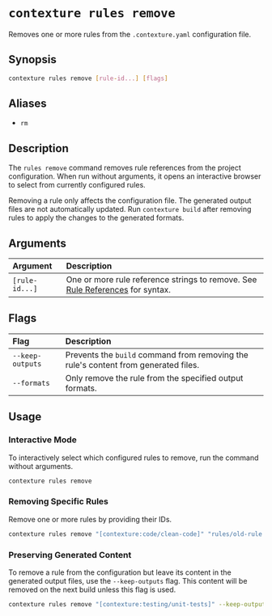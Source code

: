 # `contexture rules remove`

Removes one or more rules from the `.contexture.yaml` configuration file.

## Synopsis

```bash
contexture rules remove [rule-id...] [flags]
```

## Aliases

-   `rm`

## Description

The `rules remove` command removes rule references from the project configuration. When run without arguments, it opens an interactive browser to select from currently configured rules.

Removing a rule only affects the configuration file. The generated output files are not automatically updated. Run `contexture build` after removing rules to apply the changes to the generated formats.

## Arguments

| Argument     | Description                                                                                             |
| :----------- | :------------------------------------------------------------------------------------------------------ |
| `[rule-id...]` | One or more rule reference strings to remove. See [Rule References](../rules/rule-references.md) for syntax. |

## Flags

| Flag           | Description                                                                    |
| :------------- | :----------------------------------------------------------------------------- |
| `--keep-outputs` | Prevents the `build` command from removing the rule's content from generated files. |
| `--formats`    | Only remove the rule from the specified output formats.                        |

## Usage

### Interactive Mode

To interactively select which configured rules to remove, run the command without arguments.

```bash
contexture rules remove
```

### Removing Specific Rules

Remove one or more rules by providing their IDs.

```bash
contexture rules remove "[contexture:code/clean-code]" "rules/old-rule.md"
```

### Preserving Generated Content

To remove a rule from the configuration but leave its content in the generated output files, use the `--keep-outputs` flag. This content will be removed on the next build unless this flag is used.

```bash
contexture rules remove "[contexture:testing/unit-tests]" --keep-outputs
```

